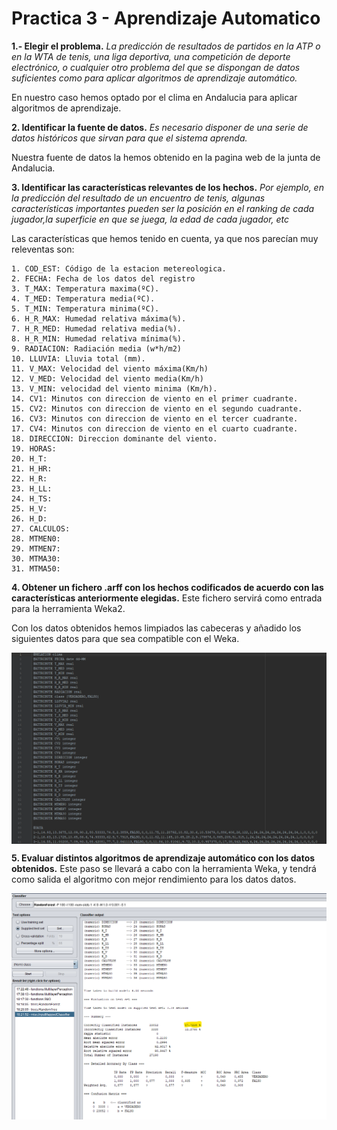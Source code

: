 # Practica 3 - Aprendizaje Automatico
**1.- Elegir el problema.** *La predicción de resultados de partidos en la ATP o en la WTA de tenis, una liga deportiva, una competición de deporte electrónico, o cualquier otro problema del que se dispongan de datos suficientes como para aplicar algoritmos de aprendizaje automático.*

En nuestro caso hemos optado por el clima en Andalucia para aplicar algoritmos de aprendizaje. 

**2. Identificar la fuente de datos.** *Es necesario disponer de una serie de
datos históricos que sirvan para que el sistema aprenda.*

Nuestra fuente de datos la hemos obtenido en la pagina web de la junta de Andalucia.

**3. Identificar las características relevantes de los hechos.** *Por ejemplo, en
la predicción del resultado de un encuentro de tenis, algunas características importantes pueden ser la posición en el ranking de cada jugador,la superficie en que se juega, la edad de cada jugador, etc*


Las características que hemos tenido en cuenta, ya que nos parecían muy releventas son:

~~~
1. COD_EST: Código de la estacion metereologica.
2. FECHA: Fecha de los datos del registro
3. T_MAX: Temperatura maxima(ºC).
4. T_MED: Temperatura media(ºC).
5. T_MIN: Temperatura minima(ºC).
6. H_R_MAX: Humedad relativa máxima(%).
7. H_R_MED: Humedad relativa media(%).
8. H_R_MIN: Humedad relativa mínima(%).
9. RADIACION: Radiación media (w*h/m2)
10. LLUVIA: Lluvia total (mm).
11. V_MAX: Velocidad del viento máxima(Km/h)
12. V_MED: Velocidad del viento media(Km/h)
13. V_MIN: velocidad del viento minima (Km/h).
14. CV1: Minutos con direccion de viento en el primer cuadrante.
15. CV2: Minutos con direccion de viento en el segundo cuadrante.
16. CV3: Minutos con direccion de viento en el tercer cuadrante.
17. CV4: Minutos con direccion de viento en el cuarto cuadrante.
18. DIRECCION: Direccion dominante del viento.
19. HORAS:
20. H_T:
21. H_HR:
22. H_R:
23. H_LL:
24. H_TS:
25. H_V:
26. H_D:
27. CALCULOS:
28. MTMEN0:
29. MTMEN7:
30. MTMA30:
31. MTMA50:
~~~
**4. Obtener un fichero .arff con los hechos codificados de acuerdo con las características anteriormente elegidas.** Este fichero servirá como entrada para la herramienta Weka2.

Con los datos obtenidos hemos limpiados las cabeceras y añadido los siguientes datos para que sea compatible con el Weka.
<p align="center">
  <img src="/img/arff.png" title="arffFormat" align="center">
</p>

**5. Evaluar distintos algoritmos de aprendizaje automático con los datos obtenidos.** Este paso se llevará a cabo con la herramienta Weka, y tendrá como salida el algoritmo con mejor rendimiento para los datos datos.
<p align="center">
  <img src="/img/RandomForest.png" title="arffFormat" align="center">
</p>







